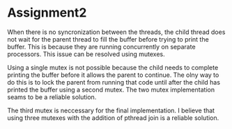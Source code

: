 # Assignment2

When there is no syncronization between the threads, the child thread does not wait for the parent thread to fill the buffer before trying to print the buffer. This is because they are running concurrently on separate processors. This issue can be resolved using mutexes.

Using a single mutex is not possible because the child needs to complete printing the buffer before it allows the parent to continue. The olny way to do this is to lock the parent from running that code until after the child has printed the buffer using a second mutex.
The two mutex implementation seams to be a reliable solution.

The third mutex is neccessary for the final implementation. I believe that using three mutexes with the addition of pthread join is a reliable solution.